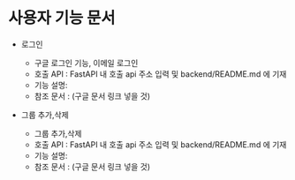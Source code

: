 # 사용자 기능 문서

- 로그인
    - 구글 로그인 기능, 이메일 로그인  
    - 호출 API : FastAPI 내 호출 api 주소 입력 및 backend/README.md 에 기재
    - 기능 설명:
    - 참조 문서 : (구글 문서 링크 넣을 것)


- 그룹 추가,삭제
    - 그룹 추가,삭제
    - 호출 API : FastAPI 내 호출 api 주소 입력 및 backend/README.md 에 기재
    - 기능 설명:
    - 참조 문서 : (구글 문서 링크 넣을 것)


